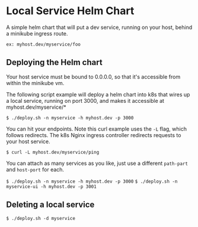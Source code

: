 # Local Service Helm Chart

A simple helm chart that will put a dev service, running on your host, behind a minikube ingress route.

`ex: myhost.dev/myservice/foo`

## Deploying the Helm chart
Your host service must be bound to 0.0.0.0, so that it's accessible from within the minikube vm.

The following script example will deploy a helm chart into k8s that wires up a local service, running on port 3000,
and makes it accessible at myhost.dev/myservice/*

`$ ./deploy.sh -n myservice -h myhost.dev -p 3000`

You can hit your endpoints. Note this curl example uses the `-L` flag, which follows redirects.
The k8s Nginx ingress controller redirects requests to your host service.

`$ curl -L myhost.dev/myservice/ping`

You can attach as many services as you like, just use a different `path-part` and `host-port` for each.

`$ ./deploy.sh -n myservice -h myhost.dev -p 3000`
`$ ./deploy.sh -n myservice-ui -h myhost.dev -p 3001`

## Deleting a local service

`$ ./deploy.sh -d myservice`
